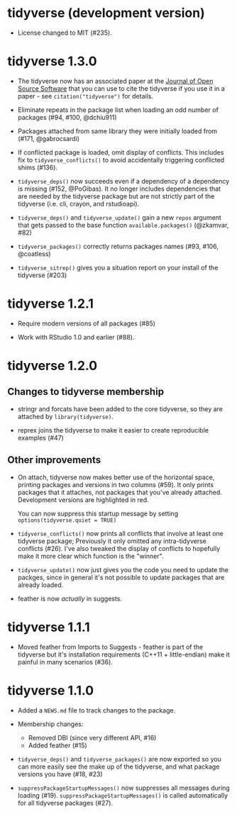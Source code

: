 # tidyverse (development version)

* License changed to MIT (#235).

# tidyverse 1.3.0

* The tidyverse now has an associated paper at the 
  [Journal of Open Source Software](http://joss.theoj.org/) that you can
  use to cite the tidyverse if you use it in a paper - see 
  `citation("tidyverse")` for details.

* Eliminate repeats in the package list when loading an odd number of 
  packages (#94, #100, @dchiu911)

* Packages attached from same library they were initially loaded from 
  (#171, @gabrocsardi)

* If conflicted package is loaded, omit display of conflicts. 
  This includes fix to `tidyverse_conflicts()` to avoid accidentally
  triggering conflicted shims (#136).

* `tidyverse_deps()` now succeeds even if a dependency of a dependency 
  is missing (#152, @PoGibas). It no longer includes dependencies that
  are needed by the tidyverse package but are not strictly part of the
  tidyverse (i.e. cli, crayon, and rstudioapi).

* `tidyverse_deps()` and `tidyverse_update()` gain a new `repos` argument
  that gets passed to the base function `available.packages()` (@zkamvar, #82)

* `tidyverse_packages()` correctly returns packages names (#93, #106, @coatless)

* `tidyverse_sitrep()` gives you a situation report on your install of 
  the tidyverse (#203)

# tidyverse 1.2.1

* Require modern versions of all packages (#85)

* Work with RStudio 1.0 and earlier (#88).

# tidyverse 1.2.0

## Changes to tidyverse membership

* stringr and forcats have been added to the core tidyverse, so they are
  attached by `library(tidyverse)`.

* reprex joins the tidyverse to make it easier to create reproducible
  examples (#47)

## Other improvements

* On attach, tidyverse now makes better use of the horizontal space, 
  printing packages and versions in two columns (#59). It only prints
  packages that it attaches, not packages that you've already attached.
  Development versions are highlighted in red.
  
    You can now suppress this startup message by setting 
    `options(tidyverse.quiet = TRUE)`

* `tidyverse_conflicts()` now prints all conflicts that involve at least
  one tidyverse package; Previously it only omitted any intra-tidyverse
  conflicts (#26). I've also tweaked the display of conflicts to hopefully 
  make it more clear which function is the "winner".

* `tidyverse_update()` now just gives you the code you need to update the 
  packges, since in general it's not possible to update packages that are
  already loaded.

* feather is now _actually_ in suggests.

# tidyverse 1.1.1

* Moved feather from Imports to Suggests - feather is part of the tidyverse
  but it's installation requirements (C++11 + little-endian) make it painful
  in many scenarios (#36).

# tidyverse 1.1.0

* Added a `NEWS.md` file to track changes to the package.

* Membership changes:
  
  * Removed DBI (since very different API, #16)
  * Added feather (#15)

* `tidyverse_deps()` and `tidyverse_packages()` are now exported so you can
  more easily see the make up of the tidyverse, and what package versions
  you have (#18, #23)

* `suppressPackageStartupMessages()` now suppresses all messages during
   loading (#19). `suppressPackageStartupMessages()` is called automatically
   for all tidyverse packages (#27).
